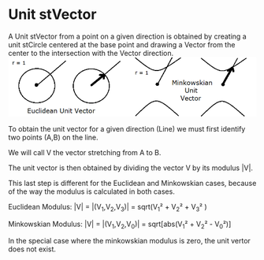 # Unit stVector

A Unit stVector from a point on a given direction is obtained by creating a unit stCircle centered at the base point and drawing a Vector from the center to the intersection with the Vector direction.
![stUnitPerpencicular](https://github.com/probaxeoxebra/probaMinkoski/blob/master/Explicacions/Images/UnitVectors_EuclMink.png "Euclidean vs. Minkowskian Unit Perpendicularity")

To obtain the unit vector for a given direction (Line) we must first identify two points (A,B) on the line.

We will call V the vector stretching from A to B.

The unit vector is then obtained by dividing the vector V by its modulus |V|.

This last step is different for the Euclidean and Minkowskian cases, because of the way the modulus is calculated in both cases.

Euclidean Modulus: |V| = |(V<sub>1</sub>,V<sub>2</sub>,V<sub>3</sub>)| = sqrt(V<sub>1</sub>² + V<sub>2</sub>² + V<sub>3</sub>² )

Minkowskian Modulus: |V| = |(V<sub>1</sub>,V<sub>2</sub>,V<sub>0</sub>)| = sqrt[abs(V<sub>1</sub>² + V<sub>2</sub>² - V<sub>0</sub>²)]

In the special case where the minkowskian modulus is zero, the unit vertor does not exist.

